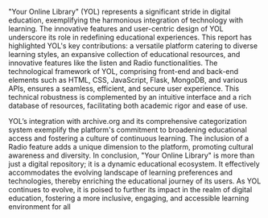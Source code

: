 "Your Online Library" (YOL) represents a significant stride in digital education, exemplifying the harmonious integration of technology with learning. The innovative features and user-centric design of YOL underscore its role in redefining educational experiences. This report has highlighted YOL's key contributions: a versatile platform catering to diverse learning styles, an expansive collection of educational resources, and innovative features like the listen and Radio functionalities.
The technological framework of YOL, comprising front-end and back-end elements such as HTML, CSS, JavaScript, Flask, MongoDB, and various APIs, ensures a seamless, efficient, and secure user experience. This technical robustness is complemented by an intuitive interface and a rich database of resources, facilitating both academic rigor and ease of use.
 
YOL’s integration with archive.org and its comprehensive categorization system exemplify the platform's commitment to broadening educational access and fostering a culture of continuous learning. The inclusion of a Radio feature adds a unique dimension to the platform, promoting cultural awareness and diversity.
In conclusion, "Your Online Library" is more than just a digital repository; it is a dynamic educational ecosystem. It effectively accommodates the evolving landscape of learning preferences and technologies, thereby enriching the educational journey of its users. As YOL continues to evolve, it is poised to further its impact in the realm of digital education, fostering a more inclusive, engaging, and accessible learning environment for all
